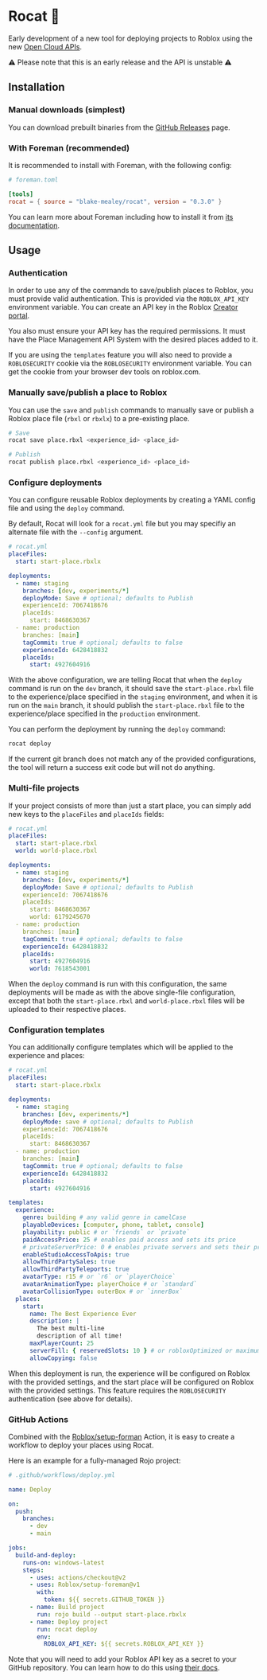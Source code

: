 # Rocat 🚀

Early development of a new tool for deploying projects to Roblox using the new [Open Cloud
APIs](https://devforum.roblox.com/t/open-cloud-publishing-your-places-with-api-keys-is-now-live/1485135).

⚠ Please note that this is an early release and the API is unstable ⚠

## Installation

### Manual downloads (simplest)

You can download prebuilt binaries from the [GitHub
Releases](https://github.com/blake-mealey/rocat/releases) page.

### With Foreman (recommended)

It is recommended to install with Foreman, with the following config:

```toml
# foreman.toml

[tools]
rocat = { source = "blake-mealey/rocat", version = "0.3.0" }
```

You can learn more about Foreman including how to install it from [its
documentation](https://github.com/Roblox/foreman#readme).

## Usage

### Authentication

In order to use any of the commands to save/publish places to Roblox, you must provide valid
authentication. This is provided via the `ROBLOX_API_KEY` environment variable. You can create an
API key in the Roblox [Creator portal](https://create.roblox.com/credentials).

You also must ensure your API key has the required permissions. It must have the Place Management
API System with the desired places added to it.

If you are using the `templates` feature you will also need to provide a `ROBLOSECURITY` cookie via
the `ROBLOSECURITY` environment variable. You can get the cookie from your browser dev tools on
roblox.com.

### Manually save/publish a place to Roblox

You can use the `save` and `publish` commands to manually save or publish a Roblox place file
(`rbxl` or `rbxlx`) to a pre-existing place.

```sh
# Save
rocat save place.rbxl <experience_id> <place_id>

# Publish
rocat publish place.rbxl <experience_id> <place_id>
```

### Configure deployments

You can configure reusable Roblox deployments by creating a YAML config file and using the `deploy`
command.

By default, Rocat will look for a `rocat.yml` file but you may specifiy an alternate file with the
`--config` argument.

```yml
# rocat.yml
placeFiles:
  start: start-place.rbxlx

deployments:
  - name: staging
    branches: [dev, experiments/*]
    deployMode: Save # optional; defaults to Publish
    experienceId: 7067418676
    placeIds:
      start: 8468630367
  - name: production
    branches: [main]
    tagCommit: true # optional; defaults to false
    experienceId: 6428418832
    placeIds:
      start: 4927604916
```

With the above configuration, we are telling Rocat that when the `deploy` command is run on the
`dev` branch, it should save the `start-place.rbxl` file to the experience/place specified in the
`staging` environment, and when it is run on the `main` branch, it should publish the
`start-place.rbxl` file to the experience/place specified in the `production` environment.

You can perform the deployment by running the `deploy` command:

```sh
rocat deploy
```

If the current git branch does not match any of the provided configurations, the tool will return a
success exit code but will not do anything.

### Multi-file projects

If your project consists of more than just a start place, you can simply add new keys to the
`placeFiles` and `placeIds` fields:

```yml
# rocat.yml
placeFiles:
  start: start-place.rbxl
  world: world-place.rbxl

deployments:
  - name: staging
    branches: [dev, experiments/*]
    deployMode: Save # optional; defaults to Publish
    experienceId: 7067418676
    placeIds:
      start: 8468630367
      world: 6179245670
  - name: production
    branches: [main]
    tagCommit: true # optional; defaults to false
    experienceId: 6428418832
    placeIds:
      start: 4927604916
      world: 7618543001
```

When the `deploy` command is run with this configuration, the same deployments will be made as with
the above single-file configuration, except that both the `start-place.rbxl` and `world-place.rbxl`
files will be uploaded to their respective places.

### Configuration templates

You can additionally configure templates which will be applied to the experience and places:

```yml
# rocat.yml
placeFiles:
  start: start-place.rbxlx

deployments:
  - name: staging
    branches: [dev, experiments/*]
    deployMode: save # optional; defaults to Publish
    experienceId: 7067418676
    placeIds:
      start: 8468630367
  - name: production
    branches: [main]
    tagCommit: true # optional; defaults to false
    experienceId: 6428418832
    placeIds:
      start: 4927604916

templates:
  experience:
    genre: building # any valid genre in camelCase
    playableDevices: [computer, phone, tablet, console]
    playability: public # or `friends` or `private`
    paidAccessPrice: 25 # enables paid access and sets its price
    # privateServerPrice: 0 # enables private servers and sets their price
    enableStudioAccessToApis: true
    allowThirdPartySales: true
    allowThirdPartyTeleports: true
    avatarType: r15 # or `r6` or `playerChoice`
    avatarAnimationType: playerChoice # or `standard`
    avatarCollisionType: outerBox # or `innerBox`
  places:
    start:
      name: The Best Experience Ever
      description: |
        The best multi-line
        description of all time!
      maxPlayerCount: 25
      serverFill: { reservedSlots: 10 } # or robloxOptimized or maximum
      allowCopying: false
```

When this deployment is run, the experience will be configured on Roblox with the provided settings,
and the start place will be configured on Roblox with the provided settings. This feature requires
the `ROBLOSECURITY` authentication (see above for details).

### GitHub Actions

Combined with the [Roblox/setup-forman](https://github.com/Roblox/setup-foreman) Action, it is easy
to create a workflow to deploy your places using Rocat.

Here is an example for a fully-managed Rojo project:

```yml
# .github/workflows/deploy.yml

name: Deploy

on:
  push:
    branches:
      - dev
      - main

jobs:
  build-and-deploy:
    runs-on: windows-latest
    steps:
      - uses: actions/checkout@v2
      - uses: Roblox/setup-foreman@v1
        with:
          token: ${{ secrets.GITHUB_TOKEN }}
      - name: Build project
        run: rojo build --output start-place.rbxlx
      - name: Deploy project
        run: rocat deploy
        env:
          ROBLOX_API_KEY: ${{ secrets.ROBLOX_API_KEY }}
```

Note that you will need to add your Roblox API key as a secret to your GitHub repository. You can
learn how to do this using [their
docs](https://docs.github.com/en/actions/security-guides/encrypted-secrets#creating-encrypted-secrets-for-a-repository).
